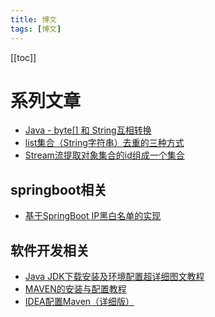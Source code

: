 ```yaml
---
title: 博文
tags: [博文]
---
```

[[toc]]
# 系列文章

- [Java - byte[] 和 String互相转换](./basic/byte-array-and-string.md)
- [list集合（String字符串）去重的三种方式](./basic/list-string-remove-duplicate.md)
- [Stream流提取对象集合的id组成一个集合](./basic/stream-extract-id.md)
## springboot相关
- [基于SpringBoot IP黑白名单的实现](./springboot/ip-blacklist.md)
## 软件开发相关
- [Java JDK下载安装及环境配置超详细图文教程](./software/jdk-install.md)
- [MAVEN的安装与配置教程](./software/maven-install.md)
- [IDEA配置Maven（详细版）](./software/idea-maven.md)
